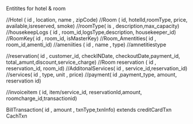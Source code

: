 

Entitites for hotel & room


//Hotel ( id , location, name , zipCode)
//Room ( id, hotelId,roomType, price, available,isreserved, smoke)
//roomType( is , description,max_capacity)
//housekeepLogs ( id , room_id,logsType,description, housekeeper_id)
//RoomKey( id , room_id, isMasterKey)
//Room_Amentities( id , room_id,amenti_id)
//ameniities ( id , name , type)
//amnetitiestype

//reservation( id , customer_id, checkINDate, checkoutDate,payment_id, total_amunt,discount,service_charge)
//Room reservation ( id , reservation_id, room_id)
//AdditonalServices( id , service_id,reservation_id)
//services( id , type, unit , price)
//payment( id ,payment_type, amount, reservation id)

//invoiceitem ( id, item/service_id, reservationId,amount, roomcharge_id,transactionid)

BillTransaction( id , amount , txnType,txnInfo)
extends creditCardTxn CachTxn



